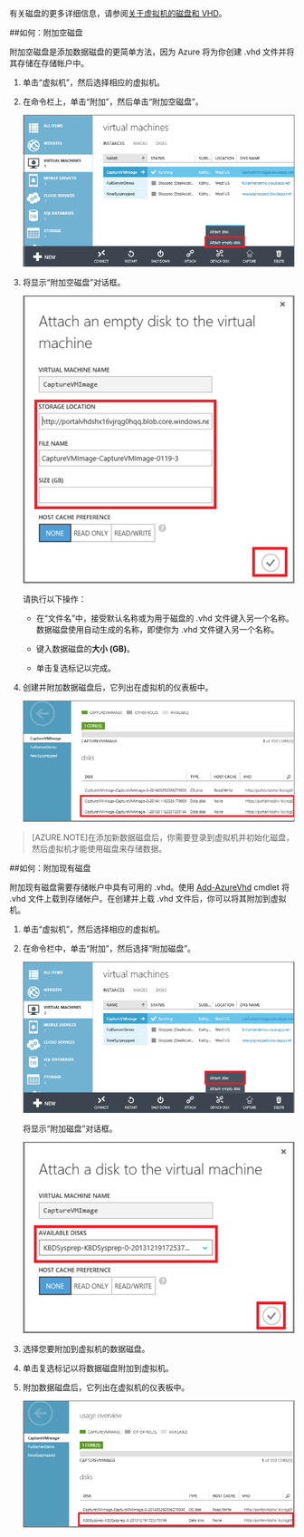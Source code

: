 
有关磁盘的更多详细信息，请参阅[关于虚拟机的磁盘和 VHD](/documentation/articles/virtual-machines-linux-about-disks-vhds)。

##<a id="attachempty"></a>如何：附加空磁盘

附加空磁盘是添加数据磁盘的更简单方法，因为 Azure 将为你创建 .vhd 文件并将其存储在存储帐户中。

1. 单击“虚拟机”，然后选择相应的虚拟机。

2. 在命令栏上，单击“附加”，然后单击“附加空磁盘”。


	![附加空磁盘](./media/howto-attach-disk-window-linux/AttachEmptyDisk.png)

3.	将显示“附加空磁盘”对话框。


	![附加新的空磁盘](./media/howto-attach-disk-window-linux/AttachEmptyDetail.png)


	请执行以下操作：

	- 在“文件名”中，接受默认名称或为用于磁盘的 .vhd 文件键入另一个名称。数据磁盘使用自动生成的名称，即使你为 .vhd 文件键入另一个名称。

	- 键入数据磁盘的**大小 (GB)**。

	- 单击复选标记以完成。

4.	创建并附加数据磁盘后，它列出在虚拟机的仪表板中。

	![已成功附加了空数据磁盘](./media/howto-attach-disk-window-linux/AttachEmptySuccess.png)
	
> [AZURE.NOTE]在添加新数据磁盘后，你需要登录到虚拟机并初始化磁盘，然后虚拟机才能使用磁盘来存储数据。

##<a id="attachexisting"></a>如何：附加现有磁盘

附加现有磁盘需要存储帐户中具有可用的 .vhd。使用 [Add-AzureVhd](https://msdn.microsoft.com/zh-cn/library/azure/dn495173.aspx) cmdlet 将 .vhd 文件上载到存储帐户。在创建并上载 .vhd 文件后，你可以将其附加到虚拟机。

1. 单击“虚拟机”，然后选择相应的虚拟机。

2. 在命令栏中，单击“附加”，然后选择“附加磁盘”。


	![附加数据磁盘](./media/howto-attach-disk-window-linux/AttachExistingDisk.png)

	将显示“附加磁盘”对话框。



	![输入数据磁盘详细信息](./media/howto-attach-disk-window-linux/AttachExistingDetail.png)

3. 选择您要附加到虚拟机的数据磁盘。

4. 单击复选标记以将数据磁盘附加到虚拟机。

5.	附加数据磁盘后，它列出在虚拟机的仪表板中。


	![已成功附加了数据磁盘](./media/howto-attach-disk-window-linux/AttachExistingSuccess.png)

<!---HONumber=Mooncake_1207_2015-->